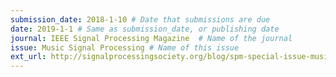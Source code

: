 ```yaml
---
submission_date: 2018-1-10 # Date that submissions are due
date: 2019-1-1 # Same as submission_date, or publishing date
journal: IEEE Signal Processing Magazine  # Name of the journal
issue: Music Signal Processing # Name of this issue
ext_url: http://signalprocessingsociety.org/blog/spm-special-issue-music-signal-processing # URL to call for articles for this issue
---
```

